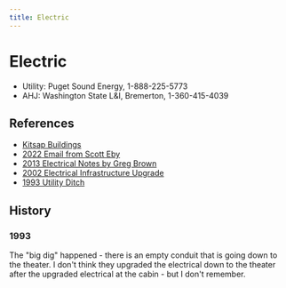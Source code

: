 ```yaml
---
title: Electric
---
```

# Electric

- Utility: Puget Sound Energy, 1-888-225-5773
- AHJ: Washington State L&I, Bremerton, 1-360-415-4039



## References

- [Kitsap Buildings](https://github.com/Mountaineers/Kitsap-Forest-Theater/blob/gh-pages/reference/Buildings.pdf)
- [2022 Email from Scott Eby](../Person/Scott-Eby/2022-06-01-Email)
- [2013 Electrical Notes by Greg Brown](../Person/Greg-Brown/2013-01-14-Email)
- [2002 Electrical Infrastructure Upgrade](2002-Phase1.2)
- [1993 Utility Ditch](https://github.com/Mountaineers/Kitsap-Forest-Theater/tree/gh-pages/reference/1993-Utility-Ditch.pdf)


## History

### 1993

The "big dig" happened - there is an empty conduit that is going down to the theater. I don't think they upgraded the electrical down to the theater after the upgraded electrical at the cabin - but I don't remember. 

